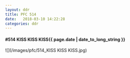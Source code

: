 ```yaml
---
layout: ddr
title: PFC 514
date:   2018-03-10 14:22:28
categories: ddr
---
```


#### **#514** KISS KISS KISS<span class="pull-right">{{ page.date | date_to_long_string }}</span>
![](/images/pfc/514_KISS KISS KISS.jpg)
